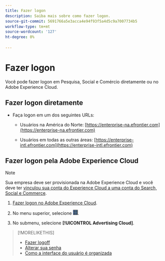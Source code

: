 ```yaml
---
title: Fazer logon
description: Saiba mais sobre como fazer logon.
source-git-commit: 5691766a5e3acca4e94f93f5a4d5c9a7007734b5
workflow-type: tm+mt
source-wordcount: '127'
ht-degree: 0%

---
```


# Fazer logon

Você pode fazer logon em Pesquisa, Social e Comércio diretamente ou no Adobe Experience Cloud.

## Fazer logon diretamente

* Faça logon em um dos seguintes URLs:

   * Usuários na América do Norte: [https://enterprise-na.efrontier.com](https://enterprise-na.efrontier.com)

   * Usuários em todas as outras áreas: [https://enterprise-intl.efrontier.com](https://enterprise-intl.efrontier.com)

## Fazer logon pela Adobe Experience Cloud

>[!NOTE]
>
>Sua empresa deve ser provisionada na Adobe Experience Cloud e você deve ter [vinculou sua conta do Experience Cloud a uma conta do Search, Social e Commerce](https://experiencecloud.adobe.com/resources/help/en_US/mcloud/organizations.html).

1. [Fazer logon no Adobe Experience Cloud](https://experienceleague.adobe.com/docs/core-services/interface/experience-cloud.html#signin).

1. No menu superior, selecione ![seletor de soluções](/help/search-social-commerce/assets/menu-icon.png "seletor de soluções").

1. No submenu, selecione **[!UICONTROL Advertising Cloud]**.

>[!MORELIKETHIS]
>
>* [Fazer logoff](log-out.md)
>* [Alterar sua senha](/help/search-social-commerce/tools/password-change.md)
>* [Como a interface do usuário é organizada](user-interface.md)

